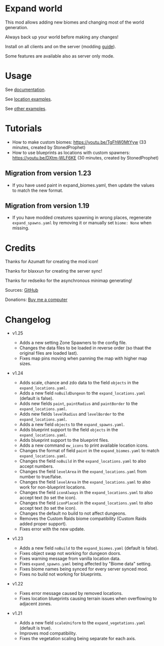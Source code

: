 # Expand world

This mod allows adding new biomes and changing most of the world generation.

Always back up your world before making any changes!

Install on all clients and on the server (modding [guide](https://youtu.be/L9ljm2eKLrk)).

Some features are available also as server only mode.

# Usage

See [documentation](https://github.com/JereKuusela/valheim-expand_world/blob/main/README.md).

See [location examples](https://github.com/JereKuusela/valheim-expand_world/blob/main/examples_locations.md).

See [other examples](https://github.com/JereKuusela/valheim-expand_world/blob/main/examples.md).

# Tutorials

- How to make custom biomes: https://youtu.be/TgFhW0MtYyw (33 minutes, created by StonedProphet)
- How to use blueprints as locations with custom spawners: https://youtu.be/DXtm-WLF6KE (30 minutes, created by StonedProphet)

## Migration from version 1.23

- If you have used paint in expand_biomes.yaml, then update the values to match the new format.

## Migration from version 1.19

- If you have modded creatures spawning in wrong places, regenerate `expand_spawns.yaml` by removing it or manually set `biome: None` when missing.

# Credits

Thanks for Azumatt for creating the mod icon!

Thanks for blaxxun for creating the server sync!

Thanks for redseiko for the asynchronous minimap generating!

Sources: [GitHub](https://github.com/JereKuusela/valheim-infinity_hammer)

Donations: [Buy me a computer](https://www.buymeacoffee.com/jerekuusela)

# Changelog

- v1.25
  - Adds a new setting Zone Spawners to the config file.
  - Changes the data files to be loaded in reverse order (so thaat the original files are loaded last).
  - Fixes map pins moving when panning the map with higher map sizes.

- v1.24
  - Adds scale, chance and zdo data to the field `objects` in the `expand_locations.yaml`.
  - Adds a new field `noBuildDungeon` to the `expand_locations.yaml` (default is false).
  - Adds new fields `paint`, `paintRadius` and `paintBorder` to the `expand_locations.yaml`.
  - Adds new fields `levelRadius` and `levelBorder` to the `expand_locations.yaml`.
  - Adds a new field `objects` to the `expand_spawns.yaml`.
  - Adds blueprint support to the field `objects` in the `expand_locations.yaml`.
  - Adds blueprint support to the blueprint files.
  - Adds a new command `ew_icons` to print available location icons.
  - Changes the format of field `paint` in the `expand_biomes.yaml` to match `expand_locations.yaml`.
  - Changes the field `noBuild` in the `expand_locations.yaml` to also accept numbers.
  - Changes the field `levelArea` in the `expand_locations.yaml` from number to true/false.
  - Changes the field `levelArea` in the `expand_locations.yaml` to also work for non-blueprint locations.
  - Changes the field `iconAlways` in the `expand_locations.yaml` to also accept text (to set the icon).
  - Changes the field `iconPlaced` in the `expand_locations.yaml` to also accept text (to set the icon).
  - Changes the default no build to not affect dungeons.
  - Removes the Custom Raids biome compatibility (Custom Raids added proper support).
  - Fixes error with the new update.

- v1.23
  - Adds a new field `noBuild` to the `expand_biomes.yaml` (default is false).
  - Fixes object swap not working for dungeon doors.
  - Fixes warning message from vanilla location data.
  - Fixes `expand_spawns.yaml` being affected by "Biome data" setting.
  - Fixes biome names being synced for every server synced mod.
  - Fixes no build not working for blueprints.

- v1.22
  - Fixes error message caused by removed locations.
  - Fixes location blueprints causing terrain issues when overflowing to adjacent zones.

- v1.21
  - Adds a new field `scaleUniform` to the `expand_vegetations.yaml` (default is true).
  - Improves mod compatibility.
  - Fixes the vegetation scaling being separate for each axis.

